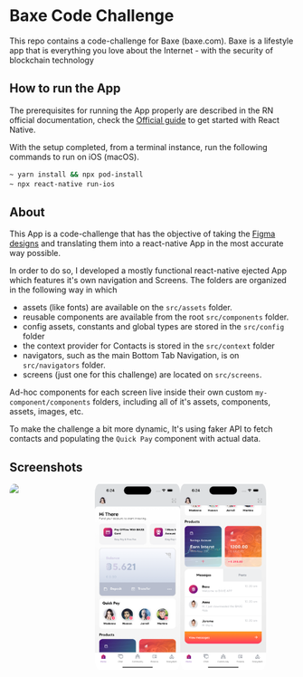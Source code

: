 # Baxe Code Challenge

This repo contains a code-challenge for Baxe (baxe.com). Baxe is a lifestyle app that is everything you love about the Internet - with the security of blockchain technology

## How to run the App

The prerequisites for running the App properly are described in the RN official documentation, check the [Official guide](https://reactnative.dev/docs/getting-started) to get started with React Native.

With the setup completed, from a terminal instance, run the following commands to run on iOS (macOS).

```bash
~ yarn install && npx pod-install
~ npx react-native run-ios
```

## About

This App is a code-challenge that has the objective of taking the [Figma designs](https://www.figma.com/file/EhDxvOBVUlFWEbhS3lwx8l/Home-Test) and translating them into a react-native App in the most accurate way possible. 

In order to do so, I developed a mostly functional react-native ejected App which features it's own navigation and Screens. The folders are organized in the following way in which 

- assets (like fonts) are available on the `src/assets` folder. 
- reusable components are available from the root `src/components` folder. 
- config assets, constants and global types are stored in the `src/config` folder
- the context provider for Contacts is stored in the `src/context` folder
- navigators, such as the main Bottom Tab Navigation, is on `src/navigators` folder.
- screens (just one for this challenge) are located on `src/screens`.

Ad-hoc components for each screen live inside their own custom `my-component/components` folders, including all of it's assets, components, assets, images, etc.

To make the challenge a bit more dynamic, It's using faker API to fetch contacts and populating the `Quick Pay` component with actual data.

## Screenshots


<div style="display: flex; flex-direction: 'column';">
	<img src="./screenshots/baxe_app_screenrecording.gif" width="30%" height="auto" style="border-radius: 5%"  />
	<img src="./screenshots/baxe_app_screenshots_1.png" width="30%" height="auto" style="border-radius: 5%"  />
	<img src="./screenshots/baxe_app_screenshots_2.png" width="30%" height="auto" style="border-radius: 5%"  />
</div>
